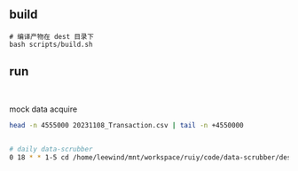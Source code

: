 ## build

```shell
# 编译产物在 dest 目录下
bash scripts/build.sh 
```

## run

```

```


## 

mock data acquire

```bash
head -n 4555000 20231108_Transaction.csv | tail -n +4550000
```

```bash

# daily data-scrubber
0 18 * * 1-5 cd /home/leewind/mnt/workspace/ruiy/code/data-scrubber/dest; ./run.sh -d;

```